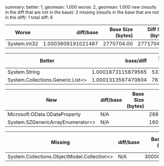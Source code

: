 ﻿summary:
better: 1, geomean: 1.000
worse: 2, geomean: 1.000
new (results in the diff that are not in the base): 2
missing (results in the base that are not in the diff): 1
total diff: 6

| Worse        |          diff/base | Base Size (bytes) | Diff Size (bytes) | Modality|
| ------------ | ------------------:| -----------------:| -----------------:| --------:|
| System.Int32 | 1.0003609191021487 |        2770704.00 |        2771704.00 |         |

| Better                            |          base/diff | Base Size (bytes) | Diff Size (bytes) | Modality|
| --------------------------------- | ------------------:| -----------------:| -----------------:| --------:|
| System.String                     | 1.0001873115879565 |        5339698.00 |        5338698.00 |         |
| System.Collections.Generic.List<> | 1.0001313567470604 |        7613856.00 |        7612856.00 |         |

| New                               | diff/base | Base Size (bytes) | Diff Size (bytes) | Modality|
| --------------------------------- | --------- | -----------------:| -----------------:| -------- |
| Microsoft.OData.ODataProperty     | N/A       |                   |        2880000.00 | N/A     |
| System.SZGenericArrayEnumerator<> | N/A       |                   |        1604704.00 | N/A     |

| Missing                                     | diff/base | Base Size (bytes) | Diff Size (bytes) | Modality|
| ------------------------------------------- | --------- | -----------------:| -----------------:| -------- |
| System.Collections.ObjectModel.Collection<> | N/A       |        3000024.00 |                   | N/A     |

